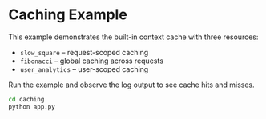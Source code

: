 # Caching Example

This example demonstrates the built-in context cache with three resources:

- `slow_square` – request-scoped caching
- `fibonacci` – global caching across requests
- `user_analytics` – user-scoped caching

Run the example and observe the log output to see cache hits and misses.

```bash
cd caching
python app.py
```
